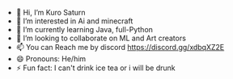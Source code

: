 - 👋 Hi, I’m Kuro Saturn
- 👀 I’m interested in Ai and minecraft
- 🌱 I’m currently learning Java, full-Python
- 💞️ I’m looking to collaborate on ML and Art creators
- 📫 You can Reach me by discord https://discord.gg/xdbqXZ2E
- 😄 Pronouns: He/him
- ⚡ Fun fact: I can't drink ice tea or i will be drunk
